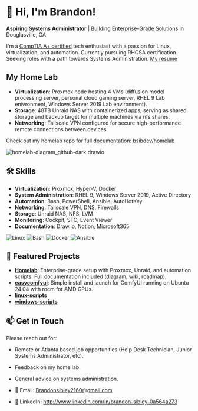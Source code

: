 # 👋 Hi, I'm Brandon!  

**Aspiring Systems Administrator** | Building Enterprise-Grade Solutions in Douglasville, GA  

I'm a [CompTIA A+ certified](https://drive.google.com/file/d/1VItPhSvEUMyp6y-bi-cmK0XgDh-T_XmK/view) tech enthusiast with a passion for Linux, virtualization, and automation. 
Currently pursuing RHCSA certification.
Seeking roles with a path towards Systems Administration. [My resume](https://docs.google.com/document/d/1evXVP0ufh4jpolRt89MviZbOrNRhfl4tYEg8FooqqsM/edit?usp=sharing)

##  My Home Lab  

- **Virtualization**: Proxmox node hosting 4 VMs (diffusion model processing server, personal cloud gaming server, RHEL 9 Lab enivronment, Windows Server 2019 Lab environment).  
- **Storage**: 48TB Unraid NAS with containerized apps, serving as shared storage and backup target for multiple machines via nfs shares.  
- **Networking**: Tailscale VPN configured for secure high-performance remote connections between devices.  

Check out my homelab repo for full documentation: [bsibdev/homelab](https://github.com/bsibdev/homelab)  

![homelab-diagram_github-dark drawio](https://github.com/user-attachments/assets/da92fb07-722b-4b62-9e0e-cc046965dfa2)


## 🛠️ Skills  

- **Virtualization**: Proxmox, Hyper-V, Docker
- **System Administration**: RHEL 9, Windows Server 2019, Active Directory  
- **Automation**: Bash, PowerShell, Ansible, AutoHotKey
- **Networking**: Tailscale VPN, DNS, Firewalls
- **Storage**: Unraid NAS, NFS, LVM
- **Monitoring**: Cockpit, SFC, Event Viewer
- **Documentation**: Draw.io, Notion, Microsoft365

![Linux](https://img.shields.io/badge/Proxmox-Virtualization-E57000?logo=proxmox&logoColor=white&style=for-the-badge) ![Bash](https://img.shields.io/badge/Bash-Scripting-4EAA25?logo=gnu-bash&logoColor=white) ![Docker](https://img.shields.io/badge/Docker-Container-blue) ![Ansible](https://img.shields.io/badge/Ansible-Automation-red)  

## 📂 Featured Projects  

- **[Homelab](https://github.com/bsibdev/homelab)**: Enterprise-grade setup with Proxmox, Unraid, and automation scripts. Full documentation included (diagram, wiki, roadmap).  
- **[easycomfyui](https://github.com/bsibdev/easycomfyui)**: Simple install and launch for ComfyUI running on Ubuntu 24.04 with rocm for AMD GPUs. 
- **[linux-scripts](https://github.com/bsibdev/linux-scripts)**
- **[windows-scripts](https://github.com/bsibdev/windows-scripts)**

## 📫 Get in Touch  

Please reach out for:
- Remote or Atlanta based job opportunities (Help Desk Technician, Junior Systems Administrator, etc).
- Feedback on my home lab.
- General advice on systems administration.

- 📧 Email: Brandonsibley2160@gmail.com  
- 🔗 LinkedIn: http://www.linkedin.com/in/brandon-sibley-0a564a273
